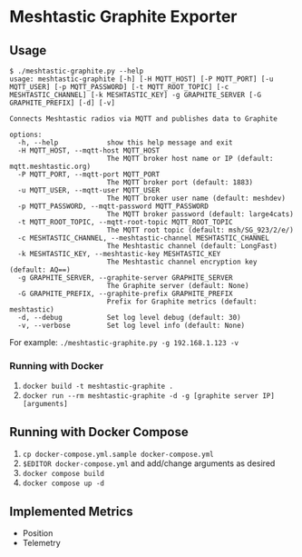 # Meshtastic Graphite Exporter

## Usage

```
$ ./meshtastic-graphite.py --help
usage: meshtastic-graphite [-h] [-H MQTT_HOST] [-P MQTT_PORT] [-u MQTT_USER] [-p MQTT_PASSWORD] [-t MQTT_ROOT_TOPIC] [-c MESHTASTIC_CHANNEL] [-k MESHTASTIC_KEY] -g GRAPHITE_SERVER [-G GRAPHITE_PREFIX] [-d] [-v]

Connects Meshtastic radios via MQTT and publishes data to Graphite

options:
  -h, --help            show this help message and exit
  -H MQTT_HOST, --mqtt-host MQTT_HOST
                        The MQTT broker host name or IP (default: mqtt.meshtastic.org)
  -P MQTT_PORT, --mqtt-port MQTT_PORT
                        The MQTT broker port (default: 1883)
  -u MQTT_USER, --mqtt-user MQTT_USER
                        The MQTT broker user name (default: meshdev)
  -p MQTT_PASSWORD, --mqtt-password MQTT_PASSWORD
                        The MQTT broker password (default: large4cats)
  -t MQTT_ROOT_TOPIC, --mqtt-root-topic MQTT_ROOT_TOPIC
                        The MQTT root topic (default: msh/SG_923/2/e/)
  -c MESHTASTIC_CHANNEL, --meshtastic-channel MESHTASTIC_CHANNEL
                        The Meshtastic channel (default: LongFast)
  -k MESHTASTIC_KEY, --meshtastic-key MESHTASTIC_KEY
                        The Meshtastic channel encryption key (default: AQ==)
  -g GRAPHITE_SERVER, --graphite-server GRAPHITE_SERVER
                        The Graphite server (default: None)
  -G GRAPHITE_PREFIX, --graphite-prefix GRAPHITE_PREFIX
                        Prefix for Graphite metrics (default: meshtastic)
  -d, --debug           Set log level debug (default: 30)
  -v, --verbose         Set log level info (default: None)
```

For example:
`./meshtastic-graphite.py -g 192.168.1.123 -v`

### Running with Docker

1. `docker build -t meshtastic-graphite .`
2. `docker run --rm meshtastic-graphite -d -g [graphite server IP] [arguments]`

## Running with Docker Compose

1. `cp docker-compose.yml.sample docker-compose.yml`
2. `$EDITOR docker-compose.yml` and add/change arguments as desired
3. `docker compose build`
4. `docker compose up -d`

## Implemented Metrics

* Position
* Telemetry
